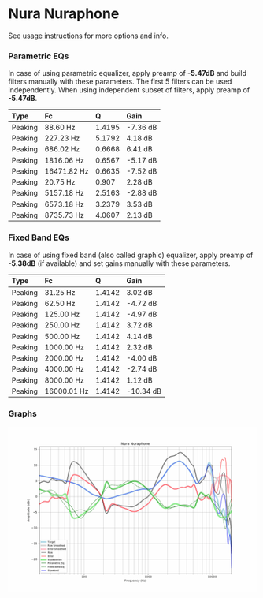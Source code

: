 # Nura Nuraphone
See [usage instructions](https://github.com/jaakkopasanen/AutoEq#usage) for more options and info.

### Parametric EQs
In case of using parametric equalizer, apply preamp of **-5.47dB** and build filters manually
with these parameters. The first 5 filters can be used independently.
When using independent subset of filters, apply preamp of **-5.47dB**.

| Type    | Fc          |      Q | Gain     |
|:--------|:------------|:-------|:---------|
| Peaking | 88.60 Hz    | 1.4195 | -7.36 dB |
| Peaking | 227.23 Hz   | 5.1792 | 4.18 dB  |
| Peaking | 686.02 Hz   | 0.6668 | 6.41 dB  |
| Peaking | 1816.06 Hz  | 0.6567 | -5.17 dB |
| Peaking | 16471.82 Hz | 0.6635 | -7.52 dB |
| Peaking | 20.75 Hz    | 0.907  | 2.28 dB  |
| Peaking | 5157.18 Hz  | 2.5163 | -2.88 dB |
| Peaking | 6573.18 Hz  | 3.2379 | 3.53 dB  |
| Peaking | 8735.73 Hz  | 4.0607 | 2.13 dB  |

### Fixed Band EQs
In case of using fixed band (also called graphic) equalizer, apply preamp of **-5.38dB**
(if available) and set gains manually with these parameters.

| Type    | Fc          |      Q | Gain      |
|:--------|:------------|:-------|:----------|
| Peaking | 31.25 Hz    | 1.4142 | 3.02 dB   |
| Peaking | 62.50 Hz    | 1.4142 | -4.72 dB  |
| Peaking | 125.00 Hz   | 1.4142 | -4.97 dB  |
| Peaking | 250.00 Hz   | 1.4142 | 3.72 dB   |
| Peaking | 500.00 Hz   | 1.4142 | 4.14 dB   |
| Peaking | 1000.00 Hz  | 1.4142 | 2.32 dB   |
| Peaking | 2000.00 Hz  | 1.4142 | -4.00 dB  |
| Peaking | 4000.00 Hz  | 1.4142 | -2.74 dB  |
| Peaking | 8000.00 Hz  | 1.4142 | 1.12 dB   |
| Peaking | 16000.01 Hz | 1.4142 | -10.34 dB |

### Graphs
![](./Nura%20Nuraphone.png)